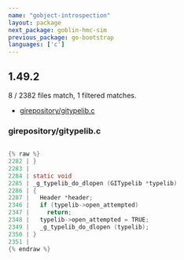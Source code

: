 ```yaml
---
name: "gobject-introspection"
layout: package
next_package: goblin-hmc-sim
previous_package: go-bootstrap
languages: ['c']
---
```

## 1.49.2
8 / 2382 files match, 1 filtered matches.

 - [girepository/gitypelib.c](#girepositorygitypelibc)

### girepository/gitypelib.c

```c

{% raw %}
2282 | }
2283 | 
2284 | static void
2285 | _g_typelib_do_dlopen (GITypelib *typelib)
2286 | {
2287 |   Header *header;
2346 |   if (typelib->open_attempted)
2347 |     return;
2348 |   typelib->open_attempted = TRUE;
2349 |   _g_typelib_do_dlopen (typelib);
2350 | }
2351 | 
{% endraw %}

```